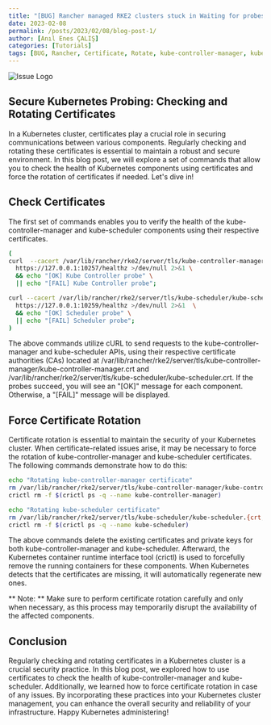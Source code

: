 ```yaml
---
title: "[BUG] Rancher managed RKE2 clusters stuck in Waiting for probes --> kube-controller-manager, kube-scheduler"
date: 2023-02-08
permalink: /posts/2023/02/08/blog-post-1/
author: [Anıl Enes ÇALIŞ]
categories: [Tutorials]
tags: [BUG, Rancher, Certificate, Rotate, kube-controller-manager, kube-scheduler, Secure Kubernetes Probing --> Checking and Rotating Certificates]
---
```


![Issue Logo](https://user-images.githubusercontent.com/1911945/231137741-921b1bcc-f939-4ff1-ad36-8120c4b2c860.png)


## Secure Kubernetes Probing: Checking and Rotating Certificates
In a Kubernetes cluster, certificates play a crucial role in securing communications between various components. Regularly checking and rotating these certificates is essential to maintain a robust and secure environment. In this blog post, we will explore a set of commands that allow you to check the health of Kubernetes components using certificates and force the rotation of certificates if needed. Let's dive in!

## Check Certificates
The first set of commands enables you to verify the health of the kube-controller-manager and kube-scheduler components using their respective certificates.

```bash
(
curl  --cacert /var/lib/rancher/rke2/server/tls/kube-controller-manager/kube-controller-manager.crt \
  https://127.0.0.1:10257/healthz >/dev/null 2>&1 \
  && echo "[OK] Kube Controller probe" \
  || echo "[FAIL] Kube Controller probe";

curl --cacert /var/lib/rancher/rke2/server/tls/kube-scheduler/kube-scheduler.crt \
  https://127.0.0.1:10259/healthz >/dev/null 2>&1  \
  && echo "[OK] Scheduler probe" \
  || echo "[FAIL] Scheduler probe";
)
```

The above commands utilize cURL to send requests to the kube-controller-manager and kube-scheduler APIs, using their respective certificate authorities (CAs) located at /var/lib/rancher/rke2/server/tls/kube-controller-manager/kube-controller-manager.crt and /var/lib/rancher/rke2/server/tls/kube-scheduler/kube-scheduler.crt. If the probes succeed, you will see an "[OK]" message for each component. Otherwise, a "[FAIL]" message will be displayed.

## Force Certificate Rotation
Certificate rotation is essential to maintain the security of your Kubernetes cluster. When certificate-related issues arise, it may be necessary to force the rotation of kube-controller-manager and kube-scheduler certificates. The following commands demonstrate how to do this:

```bash
echo "Rotating kube-controller-manager certificate"
rm /var/lib/rancher/rke2/server/tls/kube-controller-manager/kube-controller-manager.{crt,key}
crictl rm -f $(crictl ps -q --name kube-controller-manager)

echo "Rotating kube-scheduler certificate"
rm /var/lib/rancher/rke2/server/tls/kube-scheduler/kube-scheduler.{crt,key}
crictl rm -f $(crictl ps -q --name kube-scheduler)
```

The above commands delete the existing certificates and private keys for both kube-controller-manager and kube-scheduler. Afterward, the Kubernetes container runtime interface tool (crictl) is used to forcefully remove the running containers for these components. When Kubernetes detects that the certificates are missing, it will automatically regenerate new ones.

** Note: ** Make sure to perform certificate rotation carefully and only when necessary, as this process may temporarily disrupt the availability of the affected components.

## Conclusion
Regularly checking and rotating certificates in a Kubernetes cluster is a crucial security practice. In this blog post, we explored how to use certificates to check the health of kube-controller-manager and kube-scheduler. Additionally, we learned how to force certificate rotation in case of any issues. By incorporating these practices into your Kubernetes cluster management, you can enhance the overall security and reliability of your infrastructure. Happy Kubernetes administering!

[Reference ID]: https://github.com/rancher/rancher/issues/41125
[Reference ID]: https://ranchermanager.docs.rancher.com/v2.0-v2.4/how-to-guides/advanced-user-guides/manage-clusters/rotate-certificates



